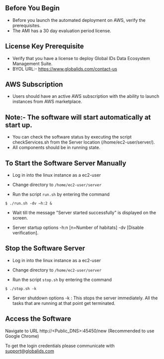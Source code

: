 ## Before You Begin

- Before you launch the automated deployment on AWS, verify the prerequisites.
- The AMI has a 30 day evaluation period license.

## License Key Prerequisite

- Verify that you have a license to deploy Global IDs Data Ecosystem Management Suite.
- BYOL URL:- https://www.globalids.com/contact-us

## AWS Subscription

- Users should have an active AWS subscription with the ability to launch instances from AWS marketplace.

## Note:- The software will start automatically at start up.

- You can check the software status by executing the script checkServices.sh from the Server location (/home/ec2-user/server/).
- All components should be in running state.

## To Start the Software Server Manually

- Log in into the linux instance as a ec2-user

- Change directory to `/home/ec2-user/server`

- Run the script `run.sh` by entering the command

```
$ ./run.sh -dv –h:2 &
```

- Wait till the message "Server started successfully" is displayed on the screen.

- Server startup options -h:n [n=Number of habitats] -dv [Disable verification].

## Stop the Software Server

- Log in into the linux instance as a ec2-user

- Change directory to `/home/ec2-user/server`

- Run the script `stop.sh` by entering the command

```
$ ./stop.sh -k
```

- Server shutdown options -k : This stops the server immediately. All the tasks that are running at that point get terminated.

## Access the Software

Navigate to URL http://<Public_DNS>:45450/new (Recommended to use Google Chrome)

To get the login credentials please communicate with support@globalids.com


